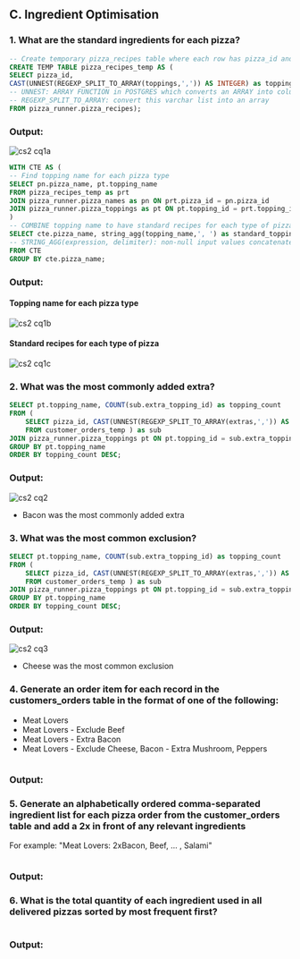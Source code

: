 ## C. Ingredient Optimisation
### 1. What are the standard ingredients for each pizza?
~~~~sql
-- Create temporary pizza_recipes table where each row has pizza_id and its corresponding one topping id
CREATE TEMP TABLE pizza_recipes_temp AS (
SELECT pizza_id,
CAST(UNNEST(REGEXP_SPLIT_TO_ARRAY(toppings,',')) AS INTEGER) as topping_id 
-- UNNEST: ARRAY FUNCTION in POSTGRES which converts an ARRAY into columns
-- REGEXP_SPLIT_TO_ARRAY: convert this varchar list into an array 
FROM pizza_runner.pizza_recipes);
~~~~
### Output:
![cs2 cq1a](https://github.com/bachbaongan/Portfolio_Data/assets/144385168/46213aec-3727-4329-90f2-97f07eaa70db)

~~~~sql
WITH CTE AS (
-- Find topping name for each pizza type
SELECT pn.pizza_name, pt.topping_name
FROM pizza_recipes_temp as prt 
JOIN pizza_runner.pizza_names as pn ON prt.pizza_id = pn.pizza_id
JOIN pizza_runner.pizza_toppings as pt ON pt.topping_id = prt.topping_id 
)
-- COMBINE topping name to have standard recipes for each type of pizza
SELECT cte.pizza_name, string_agg(topping_name,', ') as standard_topping
-- STRING_AGG(expression, delimiter): non-null input values concatenated into a string, separated by delimiter
FROM CTE
GROUP BY cte.pizza_name;
~~~~
### Output:

#### Topping name for each pizza type

![cs2 cq1b](https://github.com/bachbaongan/Portfolio_Data/assets/144385168/206e7f68-d257-49e7-a923-ebc722a9f829)

#### Standard recipes for each type of pizza

![cs2 cq1c](https://github.com/bachbaongan/Portfolio_Data/assets/144385168/206b4fb1-aa7a-40f9-9fab-b457814c4550)

### 2. What was the most commonly added extra?
~~~~sql
SELECT pt.topping_name, COUNT(sub.extra_topping_id) as topping_count
FROM (
	SELECT pizza_id, CAST(UNNEST(REGEXP_SPLIT_TO_ARRAY(extras,',')) AS INTEGER) as extra_topping_id 
	FROM customer_orders_temp ) as sub
JOIN pizza_runner.pizza_toppings pt ON pt.topping_id = sub.extra_topping_id
GROUP BY pt.topping_name
ORDER BY topping_count DESC;
~~~~
### Output:
![cs2 cq2](https://github.com/bachbaongan/Portfolio_Data/assets/144385168/489dfb3a-34a4-4498-a978-b886adf14cd8)

* Bacon was the most commonly added extra

### 3. What was the most common exclusion?
~~~~sql
SELECT pt.topping_name, COUNT(sub.extra_topping_id) as topping_count
FROM (
	SELECT pizza_id, CAST(UNNEST(REGEXP_SPLIT_TO_ARRAY(extras,',')) AS INTEGER) as extra_topping_id 
	FROM customer_orders_temp ) as sub
JOIN pizza_runner.pizza_toppings pt ON pt.topping_id = sub.extra_topping_id
GROUP BY pt.topping_name
ORDER BY topping_count DESC;
~~~~
### Output:
![cs2 cq3](https://github.com/bachbaongan/Portfolio_Data/assets/144385168/b3994a58-1f51-4c9c-a1dc-89e70d7dceb4)

* Cheese was the most common exclusion
  
### 4. Generate an order item for each record in the customers_orders table in the format of one of the following:

* Meat Lovers
* Meat Lovers - Exclude Beef
* Meat Lovers - Extra Bacon
* Meat Lovers - Exclude Cheese, Bacon - Extra Mushroom, Peppers
  
~~~~sql

~~~~
### Output:

### 5. Generate an alphabetically ordered comma-separated ingredient list for each pizza order from the customer_orders table and add a 2x in front of any relevant ingredients
For example: "Meat Lovers: 2xBacon, Beef, ... , Salami"
~~~~sql

~~~~
### Output:

### 6. What is the total quantity of each ingredient used in all delivered pizzas sorted by most frequent first?
~~~~sql

~~~~
### Output:
